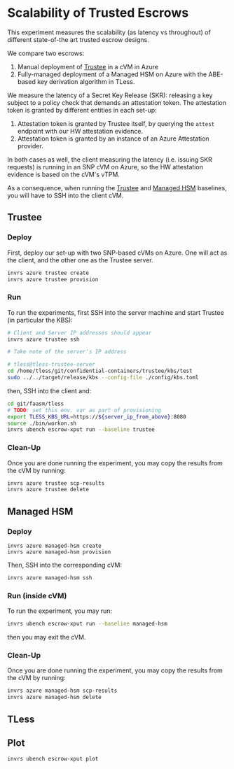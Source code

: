 # Scalability of Trusted Escrows

This experiment measures the scalability (as latency vs throughout) of different
state-of-the art trusted escrow designs.

We compare two escrows:
1. Manual deployment of [Trustee](
  https://github.com/confidential-containers/trustee) in a cVM in Azure
2. Fully-managed deployment of a Managed HSM on Azure
with the ABE-based key derivation algorithm in TLess.

We measure the latency of a Secret Key Release (SKR): releasing
a key subject to a policy check that demands an attestation token. The attestation
token is granted by different entities in each set-up:
1. Attestation token is granted by Trustee itself, by querying the `attest`
  endpoint with our HW attestation evidence.
2. Attestation token is granted by an instance of an Azure Attestation provider.

In both cases as well, the client measuring the latency (i.e. issuing SKR
requests) is running in an SNP cVM on Azure, so the HW attestation evidence
is based on the cVM's vTPM.

As a consequence, when running the [Trustee](#trustee) and [Managed HSM](
#managed-hsm) baselines, you will have to SSH into the client cVM.

## Trustee

### Deploy

First, deploy our set-up with two SNP-based cVMs on Azure. One will act as
the client, and the other one as the Trustee server.

```bash
invrs azure trustee create
invrs azure trustee provision
```

### Run

To run the experiments, first SSH into the server machine and start Trustee
(in particular the KBS):

```bash
# Client and Server IP addresses should appear
invrs azure trustee ssh

# Take note of the server's IP address
```

```bash
# tless@tless-trustee-server
cd /home/tless/git/confidential-containers/trustee/kbs/test
sudo ../../target/release/kbs --config-file ./config/kbs.toml
```

then, SSH into the client and:

```bash
cd git/faasm/tless
# TODO: set this env. var as part of provisioning
export TLESS_KBS_URL=https://${server_ip_from_above}:8080
source ./bin/workon.sh
invrs ubench escrow-xput run --baseline trustee
```

### Clean-Up

Once you are done running the experiment, you may copy the results from the
cVM by running:

```bash
invrs azure trustee scp-results
invrs azure trustee delete
```

## Managed HSM

### Deploy

```
invrs azure managed-hsm create
invrs azure managed-hsm provision
```

Then, SSH into the corresponding cVM:

```bash
invrs azure managed-hsm ssh
```

### Run (inside cVM)

To run the experiment, you may run:

```bash
invrs ubench escrow-xput run --baseline managed-hsm
```

then you may exit the cVM.

### Clean-Up

Once you are done running the experiment, you may copy the results from the
cVM by running:

```bash
invrs azure managed-hsm scp-results
invrs azure managed-hsm delete
```

## TLess

## Plot

```
invrs ubench escrow-xput plot
```

